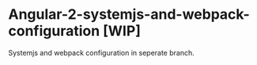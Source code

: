 # Angular-2-systemjs-and-webpack-configuration [WIP]
Systemjs and webpack configuration in seperate branch.

